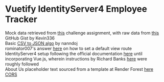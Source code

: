 # Vuetify IdentityServer4 Employee Tracker

Mock data retrieved from [this](https://github.com/TOVTC/employee-tracker-scscbc-challenge) challenge assignment, with raw data from [this](https://gist.github.com/kevin336/acbb2271e66c10a5b73aacf82ca82784) GitHub Gist by Kevin336</br>
Basic [CSV to JSON algo](https://stackoverflow.com/questions/28543821/convert-csv-lines-into-javascript-objects) by nanndoj</br>
rominator007's answer [here](https://stackoverflow.com/questions/40155182/asp-net-core-default-route) on how to set a default view route</br>
IdentityServer4 setup following the official documentation [here](https://identityserver4.readthedocs.io/en/latest/quickstarts/0_overview.html) until incorporating Vue.js, wherein instructions by Richard Banks [here](https://www.richard-banks.org/2018/11/securing-vue-with-identityserver-part1.html) were roughly followed</br>
About Us placeholder text sourced from a template at Render Forest [here](https://www.renderforest.com/website-maker/new/lang/preview-project/template/297?backUrl=websites)</br>
[CORS](https://learn.microsoft.com/en-us/aspnet/core/security/cors?view=aspnetcore-7.0)